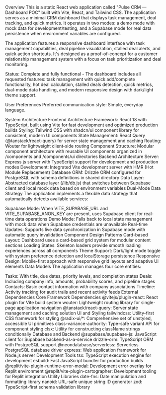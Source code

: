Overview
This is a static React web application called "Pulse CRM — Dashboard POC" built with Vite, React, and Tailwind CSS. The application serves as a minimal CRM dashboard that displays task management, deal tracking, and quick metrics. It operates in two modes: a demo mode with mock data for development/testing, and a Supabase mode for real data persistence when environment variables are configured.

The application features a responsive dashboard interface with task management capabilities, deal pipeline visualization, stalled deal alerts, and quick action shortcuts. It's designed as a proof-of-concept for a customer relationship management system with a focus on task prioritization and deal monitoring.

Status: Complete and fully functional - The dashboard includes all requested features: task management with quick add/complete functionality, hot deal calculation, stalled deals detection, quick metrics, dual-mode data handling, and modern responsive design with dark/light theme support.

User Preferences
Preferred communication style: Simple, everyday language.

System Architecture
Frontend Architecture
Framework: React 18 with TypeScript, built using Vite for fast development and optimized production builds
Styling: Tailwind CSS with shadcn/ui component library for consistent, modern UI components
State Management: React Query (@tanstack/react-query) for server state management and caching
Routing: Wouter for lightweight client-side routing
Component Structure: Modular component architecture with reusable UI components organized in /components and /components/ui directories
Backend Architecture
Server: Express.js server with TypeScript support for development and production modes
Development: Integrated Vite development server with HMR (Hot Module Replacement)
Database ORM: Drizzle ORM configured for PostgreSQL with schema definitions in shared directory
Data Layer: Abstracted database layer (/lib/db.js) that switches between Supabase client and local mock data based on environment variables
Dual-Mode Data Strategy
The application implements a flexible data strategy that automatically detects available services:

Supabase Mode: When VITE_SUPABASE_URL and VITE_SUPABASE_ANON_KEY are present, uses Supabase client for real-time data operations
Demo Mode: Falls back to local state management with mock data when Supabase credentials are unavailable
Real-time Updates: Supports live data synchronization in Supabase mode with automatic query invalidation
Component Design Patterns
Card-based Layout: Dashboard uses a card-based grid system for modular content sections
Loading States: Skeleton loaders provide smooth loading experiences across all components
Theme Support: Dark/light mode toggle with system preference detection and localStorage persistence
Responsive Design: Mobile-first approach with responsive grid layouts and adaptive UI elements
Data Models
The application manages four core entities:

Tasks: With title, due dates, priority levels, and completion states
Deals: Including company info, amounts, probability scores, and pipeline stages
Contacts: Basic contact information with company associations
Timeline: Activity tracking for audit trails and recent activity feeds
External Dependencies
Core Framework Dependencies
@vitejs/plugin-react: React plugin for Vite build system
wouter: Lightweight routing library for single-page application navigation
@tanstack/react-query: Server state management and caching solution
UI and Styling
tailwindcss: Utility-first CSS framework for styling
@radix-ui/*: Comprehensive set of unstyled, accessible UI primitives
class-variance-authority: Type-safe variant API for component styling
clsx: Utility for constructing className strings conditionally
Database and Backend
@supabase/supabase-js: JavaScript client for Supabase backend-as-a-service
drizzle-orm: TypeScript ORM with PostgreSQL support
@neondatabase/serverless: Serverless PostgreSQL database driver
express: Web application framework for Node.js server
Development Tools
tsx: TypeScript execution engine for development
esbuild: Fast JavaScript bundler for production builds
@replit/vite-plugin-runtime-error-modal: Development error overlay for Replit environment
@replit/vite-plugin-cartographer: Development tooling for Replit integration
Utility Libraries
date-fns: Date manipulation and formatting library
nanoid: URL-safe unique string ID generator
zod: TypeScript-first schema validation library
